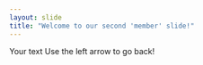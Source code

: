 ```yaml
---
layout: slide
title: "Welcome to our second 'member' slide!"
---
```

Your text
Use the left arrow to go back!
